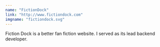 ```yaml
---
name: "FictionDock"
link: "http://www.fictiondock.com"
imgname: "fictiondock.svg"
---
```


Fiction Dock is a better fan fiction website.
I served as its lead backend developer.
